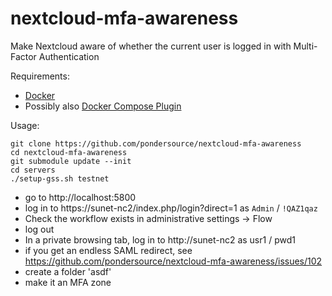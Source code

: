 # nextcloud-mfa-awareness
Make Nextcloud aware of whether the current user is logged in with Multi-Factor Authentication

Requirements:
* [Docker](https://docs.docker.com/engine/install/)
* Possibly also [Docker Compose Plugin](https://github.com/pondersource/nextcloud-mfa-awareness/issues/5)

Usage:
```
git clone https://github.com/pondersource/nextcloud-mfa-awareness
cd nextcloud-mfa-awareness
git submodule update --init
cd servers
./setup-gss.sh testnet
```
* go to http://localhost:5800
* log in to https://sunet-nc2/index.php/login?direct=1 as `Admin` / `!QAZ1qaz`
* Check the workflow exists in administrative settings -> Flow
* log out
* In a private browsing tab, log in to http://sunet-nc2 as usr1 / pwd1
* if you get an endless SAML redirect, see https://github.com/pondersource/nextcloud-mfa-awareness/issues/102
* create a folder 'asdf'
* make it an MFA zone
